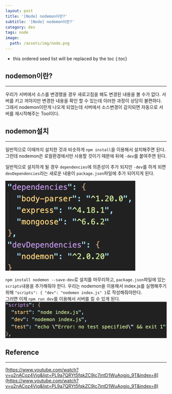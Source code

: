 ```yaml
---
layout: post
title: '[Node] nodemon이란?'
subtitle: '[Node] nodemon이란?'
category: dev
tags: node
image:
  path: /assets/img/node.png
---
```


<!-- prettier-ignore -->
* this ordered seed list will be replaced by the toc 
{:toc}

## nodemon이란?

---

우리가 서버에서 소스를 변경했을 경우 새로고침을 해도 변경된 내용을 볼 수가 없다. 서버를 키고 꺼야지만 변경한 내용을 확인 할 수 있는데 이러한 과정이 상당히 불편하다.  
그래서 nodemon이란게 나오게 되었는데 서버에서 소스변경이 감지되면 자동으로 서버를 재시작해주는 Tool이다.

## nodemon설치

---

일반적으로 이때까지 설치한 것과 비슷하게 `npm install`을 이용해서 설치해주면 된다. 그런데 nodemon은 로컬환경에서만 사용할 것이기 때문에 뒤에 `-dev`를 붙여주면 된다.

일반적으로 설치하게 될 경우 `dependencies`에 의존성이 추가 되지만 `-dev`를 하게 되면 `devDependencies`라는 새로운 내용이 `package.json`파일에 추가 되어지게 된다.

![devDependencies](/assets/img/development/2022-10-06/devDependencies.png)

`npm install nodemon --save-dev`로 설치를 마무리하고, `package.json`파일에 있는 `scripts`내용을 추가해줘야 한다. 우리는 nodemon을 이용해서 index.js를 실행해주기 위해 `"scripts": { "dev": "nodemon index.js" }`로 작성해줘야한다.  
그러면 이제 `npm run dev`를 이용해서 서버를 킬 수 있게 된다.
![nodemon](/assets/img/development/2022-10-06/nodemon.png)

## Reference

---

[https://www.youtube.com/watch?v=u2nACoz4Vjg&list=PL9a7QRYt5fqkZC9jc7jntD1WuAogjo_9T&index=8](https://www.youtube.com/watch?v=u2nACoz4Vjg&list=PL9a7QRYt5fqkZC9jc7jntD1WuAogjo_9T&index=8)
